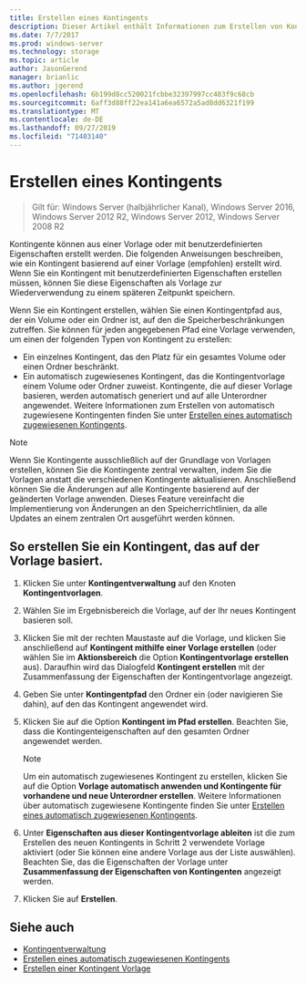 ```yaml
---
title: Erstellen eines Kontingents
description: Dieser Artikel enthält Informationen zum Erstellen von Kontingenten basierend auf einer Vorlage
ms.date: 7/7/2017
ms.prod: windows-server
ms.technology: storage
ms.topic: article
author: JasonGerend
manager: brianlic
ms.author: jgerend
ms.openlocfilehash: 6b199d8cc520021fcbbe32397997cc483f9c68cb
ms.sourcegitcommit: 6aff3d88ff22ea141a6ea6572a5ad8dd6321f199
ms.translationtype: MT
ms.contentlocale: de-DE
ms.lasthandoff: 09/27/2019
ms.locfileid: "71403140"
---
```

# <a name="create-a-quota"></a>Erstellen eines Kontingents

> Gilt für: Windows Server (halbjährlicher Kanal), Windows Server 2016, Windows Server 2012 R2, Windows Server 2012, Windows Server 2008 R2

Kontingente können aus einer Vorlage oder mit benutzerdefinierten Eigenschaften erstellt werden. Die folgenden Anweisungen beschreiben, wie ein Kontingent basierend auf einer Vorlage (empfohlen) erstellt wird. Wenn Sie ein Kontingent mit benutzerdefinierten Eigenschaften erstellen müssen, können Sie diese Eigenschaften als Vorlage zur Wiederverwendung zu einem späteren Zeitpunkt speichern.

Wenn Sie ein Kontingent erstellen, wählen Sie einen Kontingentpfad aus, der ein Volume oder ein Ordner ist, auf den die Speicherbeschränkungen zutreffen. Sie können für jeden angegebenen Pfad eine Vorlage verwenden, um einen der folgenden Typen von Kontingent zu erstellen:

-   Ein einzelnes Kontingent, das den Platz für ein gesamtes Volume oder einen Ordner beschränkt.
-   Ein automatisch zugewiesenes Kontingent, das die Kontingentvorlage einem Volume oder Ordner zuweist. Kontingente, die auf dieser Vorlage basieren, werden automatisch generiert und auf alle Unterordner angewendet. Weitere Informationen zum Erstellen von automatisch zugewiesene Kontingenten finden Sie unter [Erstellen eines automatisch zugewiesenen Kontingents](create-auto-apply-quota.md).


> [!Note]
> Wenn Sie Kontingente ausschließlich auf der Grundlage von Vorlagen erstellen, können Sie die Kontingente zentral verwalten, indem Sie die Vorlagen anstatt die verschiedenen Kontingente aktualisieren. Anschließend können Sie die Änderungen auf alle Kontingente basierend auf der geänderten Vorlage anwenden. Dieses Feature vereinfacht die Implementierung von Änderungen an den Speicherrichtlinien, da alle Updates an einem zentralen Ort ausgeführt werden können.

## <a name="to-create-a-quota-that-is-based-on-a-template"></a>So erstellen Sie ein Kontingent, das auf der Vorlage basiert.

1.  Klicken Sie unter **Kontingentverwaltung** auf den Knoten **Kontingentvorlagen**.

2.  Wählen Sie im Ergebnisbereich die Vorlage, auf der Ihr neues Kontingent basieren soll.

3.  Klicken Sie mit der rechten Maustaste auf die Vorlage, und klicken Sie anschließend auf **Kontingent mithilfe einer Vorlage erstellen** (oder wählen Sie im **Aktionsbereich** die Option **Kontingentvorlage erstellen** aus). Daraufhin wird das Dialogfeld **Kontingent erstellen** mit der Zusammenfassung der Eigenschaften der Kontingentvorlage angezeigt.

4.  Geben Sie unter **Kontingentpfad** den Ordner ein (oder navigieren Sie dahin), auf den das Kontingent angewendet wird.

5.  Klicken Sie auf die Option **Kontingent im Pfad erstellen**. Beachten Sie, dass die Kontingenteigenschaften auf den gesamten Ordner angewendet werden.

     > [!Note]
     > Um ein automatisch zugewiesenes Kontingent zu erstellen, klicken Sie auf die Option **Vorlage automatisch anwenden und Kontingente für vorhandene und neue Unterordner erstellen**. Weitere Informationen über automatisch zugewiesene Kontingente finden Sie unter [Erstellen eines automatisch zugewiesenen Kontingents](create-auto-apply-quota.md).

6.  Unter **Eigenschaften aus dieser Kontingentvorlage ableiten** ist die zum Erstellen des neuen Kontingents in Schritt 2 verwendete Vorlage aktiviert (oder Sie können eine andere Vorlage aus der Liste auswählen). Beachten Sie, das die Eigenschaften der Vorlage unter **Zusammenfassung der Eigenschaften von Kontingenten** angezeigt werden.

7.  Klicken Sie auf **Erstellen**.

## <a name="see-also"></a>Siehe auch

-   [Kontingentverwaltung](quota-management.md)
-   [Erstellen eines automatisch zugewiesenen Kontingents](create-auto-apply-quota.md)
-   [Erstellen einer Kontingent Vorlage](create-quota-template.md)


